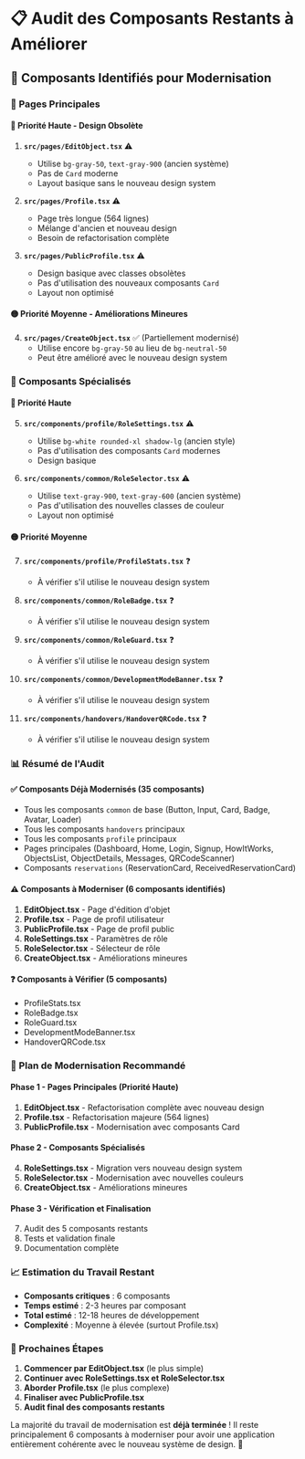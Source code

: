# 📋 Audit des Composants Restants à Améliorer

## 🎯 **Composants Identifiés pour Modernisation**

### **📄 Pages Principales**

#### **🔴 Priorité Haute - Design Obsolète**
1. **`src/pages/EditObject.tsx`** ⚠️
   - Utilise `bg-gray-50`, `text-gray-900` (ancien système)
   - Pas de `Card` moderne
   - Layout basique sans le nouveau design system

2. **`src/pages/Profile.tsx`** ⚠️
   - Page très longue (564 lignes)
   - Mélange d'ancien et nouveau design
   - Besoin de refactorisation complète

3. **`src/pages/PublicProfile.tsx`** ⚠️
   - Design basique avec classes obsolètes
   - Pas d'utilisation des nouveaux composants `Card`
   - Layout non optimisé

#### **🟡 Priorité Moyenne - Améliorations Mineures**
4. **`src/pages/CreateObject.tsx`** ✅ (Partiellement modernisé)
   - Utilise encore `bg-gray-50` au lieu de `bg-neutral-50`
   - Peut être amélioré avec le nouveau design system

### **🧩 Composants Spécialisés**

#### **🔴 Priorité Haute**
5. **`src/components/profile/RoleSettings.tsx`** ⚠️
   - Utilise `bg-white rounded-xl shadow-lg` (ancien style)
   - Pas d'utilisation des composants `Card` modernes
   - Design basique

6. **`src/components/common/RoleSelector.tsx`** ⚠️
   - Utilise `text-gray-900`, `text-gray-600` (ancien système)
   - Pas d'utilisation des nouvelles classes de couleur
   - Layout non optimisé

#### **🟡 Priorité Moyenne**
7. **`src/components/profile/ProfileStats.tsx`** ❓
   - À vérifier s'il utilise le nouveau design system

8. **`src/components/common/RoleBadge.tsx`** ❓
   - À vérifier s'il utilise le nouveau design system

9. **`src/components/common/RoleGuard.tsx`** ❓
   - À vérifier s'il utilise le nouveau design system

10. **`src/components/common/DevelopmentModeBanner.tsx`** ❓
    - À vérifier s'il utilise le nouveau design system

11. **`src/components/handovers/HandoverQRCode.tsx`** ❓
    - À vérifier s'il utilise le nouveau design system

### **📊 Résumé de l'Audit**

#### **✅ Composants Déjà Modernisés (35 composants)**
- Tous les composants `common` de base (Button, Input, Card, Badge, Avatar, Loader)
- Tous les composants `handovers` principaux
- Tous les composants `profile` principaux
- Pages principales (Dashboard, Home, Login, Signup, HowItWorks, ObjectsList, ObjectDetails, Messages, QRCodeScanner)
- Composants `reservations` (ReservationCard, ReceivedReservationCard)

#### **⚠️ Composants à Moderniser (6 composants identifiés)**
1. **EditObject.tsx** - Page d'édition d'objet
2. **Profile.tsx** - Page de profil utilisateur
3. **PublicProfile.tsx** - Page de profil public
4. **RoleSettings.tsx** - Paramètres de rôle
5. **RoleSelector.tsx** - Sélecteur de rôle
6. **CreateObject.tsx** - Améliorations mineures

#### **❓ Composants à Vérifier (5 composants)**
- ProfileStats.tsx
- RoleBadge.tsx
- RoleGuard.tsx
- DevelopmentModeBanner.tsx
- HandoverQRCode.tsx

### **🎯 Plan de Modernisation Recommandé**

#### **Phase 1 - Pages Principales (Priorité Haute)**
1. **EditObject.tsx** - Refactorisation complète avec nouveau design
2. **Profile.tsx** - Refactorisation majeure (564 lignes)
3. **PublicProfile.tsx** - Modernisation avec composants Card

#### **Phase 2 - Composants Spécialisés**
4. **RoleSettings.tsx** - Migration vers nouveau design system
5. **RoleSelector.tsx** - Modernisation avec nouvelles couleurs
6. **CreateObject.tsx** - Améliorations mineures

#### **Phase 3 - Vérification et Finalisation**
7. Audit des 5 composants restants
8. Tests et validation finale
9. Documentation complète

### **📈 Estimation du Travail Restant**

- **Composants critiques** : 6 composants
- **Temps estimé** : 2-3 heures par composant
- **Total estimé** : 12-18 heures de développement
- **Complexité** : Moyenne à élevée (surtout Profile.tsx)

### **🚀 Prochaines Étapes**

1. **Commencer par EditObject.tsx** (le plus simple)
2. **Continuer avec RoleSettings.tsx et RoleSelector.tsx**
3. **Aborder Profile.tsx** (le plus complexe)
4. **Finaliser avec PublicProfile.tsx**
5. **Audit final des composants restants**

La majorité du travail de modernisation est **déjà terminée** ! Il reste principalement 6 composants à moderniser pour avoir une application entièrement cohérente avec le nouveau système de design. 🎉
